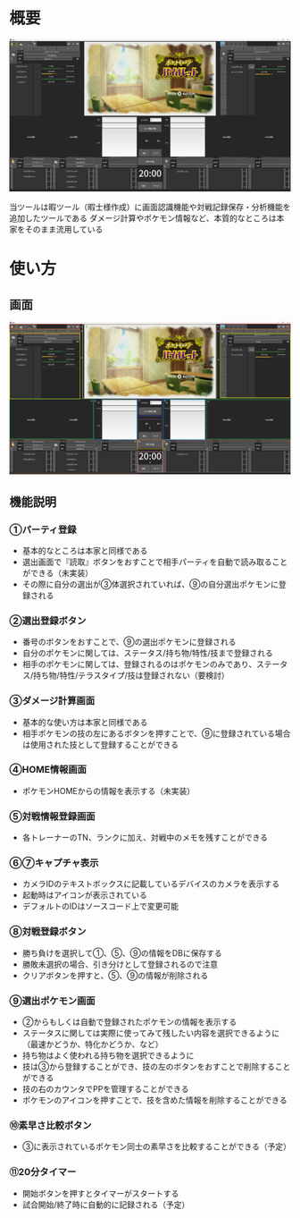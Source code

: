 # 概要

![参考画面](/image/tool.png) 

当ツールは暇ツール（暇士様作成）に画面認識機能や対戦記録保存・分析機能を追加したツールである
ダメージ計算やポケモン情報など、本質的なところは本家をそのまま流用している

# 使い方

## 画面

![説明画面](/image/tool-detail.png) 

## 機能説明

### ①パーティ登録

- 基本的なところは本家と同様である
- 選出画面で『読取』ボタンをおすことで相手パーティを自動で読み取ることができる（未実装）
- その際に自分の選出が③体選択されていれば、⑨の自分選出ポケモンに登録される

### ②選出登録ボタン

- 番号のボタンをおすことで、⑨の選出ポケモンに登録される
- 自分のポケモンに関しては、ステータス/持ち物/特性/技まで登録される
- 相手のポケモンに関しては、登録されるのはポケモンのみであり、ステータス/持ち物/特性/テラスタイプ/技は登録されない（要検討）

### ③ダメージ計算画面

- 基本的な使い方は本家と同様である
- 相手ポケモンの技の左にあるボタンを押すことで、⑨に登録されている場合は使用された技として登録することができる

### ④HOME情報画面

- ポケモンHOMEからの情報を表示する（未実装）

### ⑤対戦情報登録画面

- 各トレーナーのTN、ランクに加え、対戦中のメモを残すことができる

### ⑥⑦キャプチャ表示

- カメラIDのテキストボックスに記載しているデバイスのカメラを表示する
- 起動時はアイコンが表示されている
- デフォルトのIDはソースコード上で変更可能

### ⑧対戦登録ボタン

- 勝ち負けを選択して①、⑤、⑨の情報をDBに保存する
- 勝敗未選択の場合、引き分けとして登録されるので注意
- クリアボタンを押すと、⑤、⑨の情報が削除される

### ⑨選出ポケモン画面

- ②からもしくは自動で登録されたポケモンの情報を表示する
- ステータスに関しては実際に使ってみて残したい内容を選択できるように（最速かどうか、特化かどうか、など）
- 持ち物はよく使われる持ち物を選択できるように
- 技は③から登録することができ、技の左のボタンをおすことで削除することができる
- 技の右のカウンタでPPを管理することができる
- ポケモンのアイコンを押すことで、技を含めた情報を削除することができる

### ⑩素早さ比較ボタン

- ③に表示されているポケモン同士の素早さを比較することができる（予定）

### ⑪20分タイマー

- 開始ボタンを押すとタイマーがスタートする
- 試合開始/終了時に自動的に記録される（予定）
